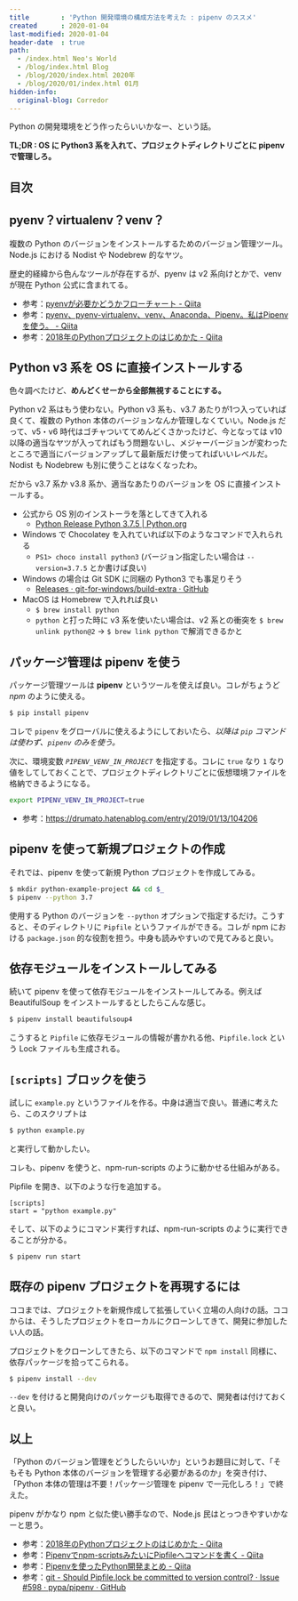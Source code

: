 ```yaml
---
title        : 'Python 開発環境の構成方法を考えた : pipenv のススメ'
created      : 2020-01-04
last-modified: 2020-01-04
header-date  : true
path:
  - /index.html Neo's World
  - /blog/index.html Blog
  - /blog/2020/index.html 2020年
  - /blog/2020/01/index.html 01月
hidden-info:
  original-blog: Corredor
---
```


Python の開発環境をどう作ったらいいかなー、という話。

__TL;DR : OS に Python3 系を入れて、プロジェクトディレクトリごとに pipenv で管理しろ。__

## 目次

## pyenv？virtualenv？venv？

複数の Python のバージョンをインストールするためのバージョン管理ツール。Node.js における Nodist や Nodebrew 的なヤツ。

歴史的経緯から色んなツールが存在するが、pyenv は v2 系向けとかで、venv が現在 Python 公式に含まれてる。

- 参考：[pyenvが必要かどうかフローチャート - Qiita](https://qiita.com/shibukawa/items/0daab479a2fd2cb8a0e7)
- 参考：[pyenv、pyenv-virtualenv、venv、Anaconda、Pipenv。私はPipenvを使う。 - Qiita](https://qiita.com/KRiver1/items/c1788e616b77a9bad4dd)
- 参考：[2018年のPythonプロジェクトのはじめかた - Qiita](https://qiita.com/sl2/items/1e503952b9506a0539ea)

## Python v3 系を OS に直接インストールする

色々調べたけど、__めんどくせーから全部無視することにする。__

Python v2 系はもう使わない。Python v3 系も、v3.7 あたりが1つ入っていれば良くて、複数の Python 本体のバージョンなんか管理しなくていい。Node.js だって、v5・v6 時代はゴチャついててめんどくさかったけど、今となっては v10 以降の適当なヤツが入ってればもう問題ないし、メジャーバージョンが変わったところで適当にバージョンアップして最新版だけ使ってればいいレベルだ。Nodist も Nodebrew も別に使うことはなくなったわ。

だから v3.7 系か v3.8 系か、適当なあたりのバージョンを OS に直接インストールする。

- 公式から OS 別のインストーラを落としてきて入れる
  - [Python Release Python 3.7.5 | Python.org](https://www.python.org/downloads/release/python-375/)
- Windows で Chocolatey を入れていれば以下のようなコマンドで入れられる
  - `PS1> choco install python3` (バージョン指定したい場合は `--version=3.7.5` とか書けば良い)
- Windows の場合は Git SDK に同梱の Python3 でも事足りそう
  - [Releases · git-for-windows/build-extra · GitHub](https://github.com/git-for-windows/build-extra/releases)
- MacOS は Homebrew で入れれば良い
  - `$ brew install python`
  - `python` と打った時に v3 系を使いたい場合は、v2 系との衝突を `$ brew unlink python@2` → `$ brew link python` で解消できるかと

## パッケージ管理は pipenv を使う

パッケージ管理ツールは __pipenv__ というツールを使えば良い。コレがちょうど _npm_ のように使える。

```bash
$ pip install pipenv
```

コレで `pipenv` をグローバルに使えるようにしておいたら、_以降は `pip` コマンドは使わず、`pipenv` のみを使う。_

次に、環境変数 *`PIPENV_VENV_IN_PROJECT`* を指定する。コレに `true` なり `1` なり値をしてしておくことで、プロジェクトディレクトリごとに仮想環境ファイルを格納できるようになる。

```bash
export PIPENV_VENV_IN_PROJECT=true
```

- 参考：<https://drumato.hatenablog.com/entry/2019/01/13/104206>

## pipenv を使って新規プロジェクトの作成

それでは、pipenv を使って新規 Python プロジェクトを作成してみる。

```bash
$ mkdir python-example-project && cd $_
$ pipenv --python 3.7
```

使用する Python のバージョンを `--python` オプションで指定するだけ。こうすると、そのディレクトリに `Pipfile` というファイルができる。コレが npm における `package.json` 的な役割を担う。中身も読みやすいので見てみると良い。

## 依存モジュールをインストールしてみる

続いて pipenv を使って依存モジュールをインストールしてみる。例えば BeautifulSoup をインストールするとしたらこんな感じ。

```bash
$ pipenv install beautifulsoup4
```

こうすると `Pipfile` に依存モジュールの情報が書かれる他、`Pipfile.lock` という Lock ファイルも生成される。

## `[scripts]` ブロックを使う

試しに `example.py` というファイルを作る。中身は適当で良い。普通に考えたら、このスクリプトは

```bash
$ python example.py
```

と実行して動かしたい。

コレも、pipenv を使うと、npm-run-scripts のように動かせる仕組みがある。

Pipfile を開き、以下のような行を追加する。

```properties
[scripts]
start = "python example.py"
```

そして、以下のようにコマンド実行すれば、npm-run-scripts のように実行できることが分かる。

```bash
$ pipenv run start
```

## 既存の pipenv プロジェクトを再現するには

ココまでは、プロジェクトを新規作成して拡張していく立場の人向けの話。ココからは、そうしたプロジェクトをローカルにクローンしてきて、開発に参加したい人の話。

プロジェクトをクローンしてきたら、以下のコマンドで `npm install` 同様に、依存パッケージを拾ってこられる。

```bash
$ pipenv install --dev
```

`--dev` を付けると開発向けのパッケージも取得できるので、開発者は付けておくと良い。

## 以上

「Python のバージョン管理をどうしたらいいか」というお題目に対して、「そもそも Python 本体のバージョンを管理する必要があるのか」を突き付け、「Python 本体の管理は不要！パッケージ管理を pipenv で一元化しろ！」で終えた。

pipenv がかなり npm と似た使い勝手なので、Node.js 民はとっつきやすいかなーと思う。

- 参考：[2018年のPythonプロジェクトのはじめかた - Qiita](https://qiita.com/sl2/items/1e503952b9506a0539ea)
- 参考：[Pipenvでnpm-scriptsみたいにPipfileへコマンドを書く - Qiita](https://qiita.com/toto1310/items/a8ab8391bc8169721b4f)
- 参考：[Pipenvを使ったPython開発まとめ - Qiita](https://qiita.com/y-tsutsu/items/54c10e0b2c6b565c887a)
- 参考：[git - Should Pipfile.lock be committed to version control? · Issue #598 · pypa/pipenv · GitHub](https://github.com/pypa/pipenv/issues/598)
